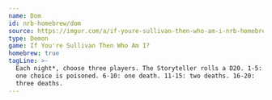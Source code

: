 ```yaml
---
name: Dom
id: nrb-homebrew/dom
source: https://imgur.com/a/if-youre-sullivan-then-who-am-i-nrb-homebrew-script-Cc4elqZ
type: Demon
game: If You're Sullivan Then Who Am I?
homebrew: true
tagLine: >-
  Each night*, choose three players. The Storyteller rolls a D20. 1-5:
  one choice is poisoned. 6-10: one death. 11-15: two deaths. 16-20:
  three deaths.
---
```


